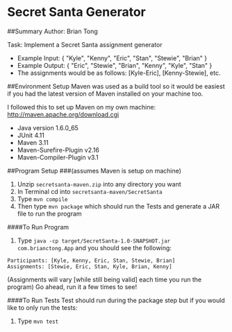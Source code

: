 Secret Santa Generator
=======================

##Summary
Author: Brian Tong
 
Task: Implement a Secret Santa assignment generator
 
* Example  Input: { "Kyle", "Kenny", "Eric", "Stan", "Stewie", "Brian" }
* Example Output: { "Eric", "Stewie", "Brian", "Kenny", "Kyle", "Stan" }
* The assignments would be as follows: [Kyle-Eric], [Kenny-Stewie], etc.

##Environment Setup
Maven was used as a build tool so it would be easiest if you had the latest version of Maven installed on your machine too.

I followed this to set up Maven on my own machine: http://maven.apache.org/download.cgi

* Java version 1.6.0_65
* JUnit 4.11
* Maven 3.11
 * Maven-Surefire-Plugin v2.16
 * Maven-Compiler-Plugin v3.1

##Program Setup 
###(assumes Maven is setup on machine)
1. Unzip `secretsanta-maven.zip` into any directory you want  
2. In Terminal cd into `secretsanta-maven/SecretSanta`  
3. Type `mvn compile`  
4. Then type `mvn package` which should run the Tests and generate a JAR file to run the program  

####To Run Program
1. Type `java -cp target/SecretSanta-1.0-SNAPSHOT.jar com.brianctong.App` and you should see the following:

```
Participants: [Kyle, Kenny, Eric, Stan, Stewie, Brian]
Assignments: [Stewie, Eric, Stan, Kyle, Brian, Kenny]
```
(Assignments will vary [while still being valid] each time you run the program) 
Go ahead, run it a few times to see!

####To Run Tests
Test should run during the package step but if you would like to only run the tests:

1. Type `mvn test`

